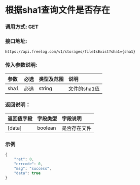 # 根据sha1查询文件是否存在

### 调用方式: GET

### 接口地址:

```
https://api.freelog.com/v1/storages/fileIsExist?sha1={sha1}
```

### 传入参数说明:

| 参数 | 必选 | 类型及范围 | 说明 |
| :--- | :--- | :--- | :--- |
| sha1 | 必选 | string | 文件的sha1值 |


### 返回说明：

| 返回值字段 | 字段类型 | 字段说明 |
| :--- | :--- | :--- |
| [data] | boolean | 是否存在文件 |


### 示例

```js
{
	"ret": 0,
	"errcode": 0,
	"msg": "success",
	"data": true
}
```